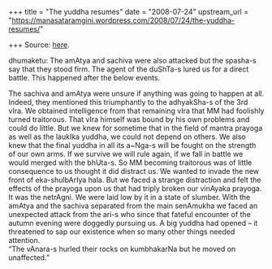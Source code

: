+++
title = "The yuddha resumes"
date = "2008-07-24"
upstream_url = "https://manasataramgini.wordpress.com/2008/07/24/the-yuddha-resumes/"

+++
Source: [here](https://manasataramgini.wordpress.com/2008/07/24/the-yuddha-resumes/).

dhumaketu: The amAtya and sachiva were also attacked but the spasha-s
say that they stood firm. The agent of the duShTa-s lured us for a
direct battle. This happened after the below events.

The sachiva and amAtya were unsure if anything was going to happen at
all. Indeed, they mentioned this triumphantly to the adhyakSha-s of the
3rd vIra. We obtained intelligence from that remaining vIra that MM had
foolishly turned traitorous. That vIra himself was bound by his own
problems and could do little. But we knew for sometime that in the field
of mantra prayoga as well as the laukIka yuddha, we could not depend on
others. We also knew that the final yuddha in all its a\~Nga-s will be
fought on the strength of our own arms. If we survive we will rule
again, if we fall in battle we would merged with the bhUta-s. So MM
becoming traitorous was of little consequence to us thought it did
distract us. We wanted to invade the new front of eka-shulbArIya hala.
But we faced a strange distraction and felt the effects of the prayoga
upon us that had triply broken our vinAyaka prayoga. It was the
netrAgni. We were laid low by it in a state of slumber. With the amAtya
and the sachiva separated from the main senAmukha we faced an unexpected
attack from the ari-s who since that fateful encounter of the autumn
evening were doggedly pursuing us. A big yuddha had opened – it
threatened to sap our existence when so many other things needed
attention.  
“The vAnara-s hurled their rocks on kumbhakarNa but he moved on
unaffected.”

